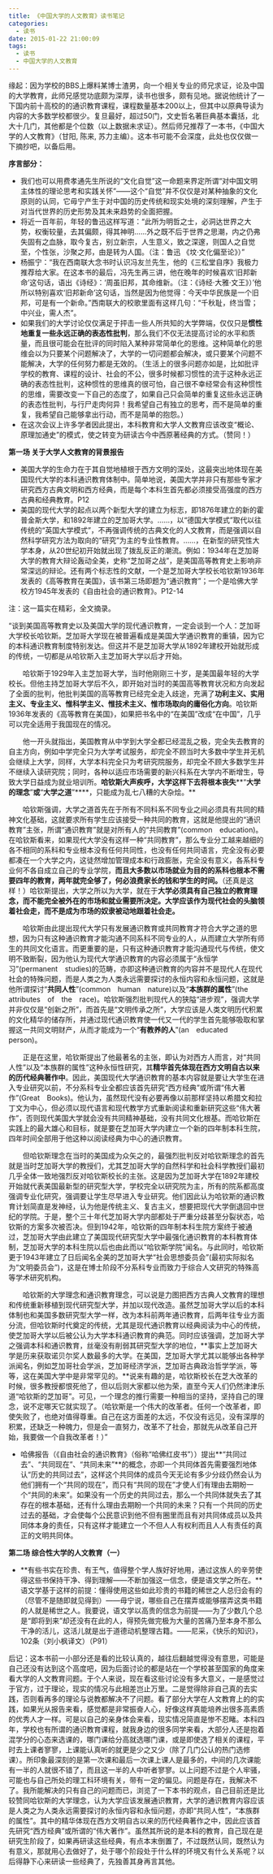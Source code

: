 ```yaml
---
title: 《中国大学的人文教育》读书笔记
categories:
  - 读书
date: 2015-01-22 21:00:09
tags:
  - 读书
  - 中国大学的人文教育
---
```


缘起：因为学校的BBS上爆料某博士渣男，向一个相关专业的师兄求证，论及中国的大学教育，此师兄感觉功底颇为深厚，读书也很多，颇有见地。据说他统计了一下国内前十高校的的通识教育课程，课程数量基本200以上，但其中以原典导读为内容的大多数学校都很少。复旦最好，超过50门，文史哲名著巨典基本囊括，北大十几门，其他都是个位数（以上数据未求证）。然后师兄推荐了一本书，《中国大学的人文教育》（甘阳, 陈来, 苏力主编）。这本书可能不会深度，此处也仅仅做一下摘抄吧，以备后用。

**序言部分：**

*   我们也可以用费孝通先生所说的“文化自觉”这一命题来界定所谓“对中国文明主体性的理论思考和实践关怀”——这个“自觉”并不仅仅是对某种抽象的文化原则的认同，它毋宁产生于对中国的历史传统和现实处境的深刻理解，产生于对当代世界的历史形势及其未来趋势的全面把握。
*   将近一百年前，年轻的鲁迅这样写道：“此所为明哲之士，必洞达世界之大势，权衡较量，去其偏颇，得其神明......外之既不后于世界之思潮，内之仍弗失固有之血脉，取今复古，别立新宗，人生意义，致之深邃，则国人之自觉至，个性张，沙聚之邦，由是转为人国。（注：鲁迅 《坟·文化偏至论》）”
*   杨振宁：“我在西南联大念书时认识冯友兰先生，他的《三松堂自序》我极力推荐给大家。在这本书的最后，冯先生再三讲，他在晚年的时候喜欢‘旧邦新命’这句话，语出《诗经》：‘周虽旧邦，其命维新。（注：《诗经·大雅·文王》）’他所以特别喜欢‘旧邦新命’这句话，当然是因为他觉得：今天中华民族是一个旧邦，可是有一个新命。”西南联大的校歌里面有这样几句：“千秋耻，终当雪；中兴业，需人杰”。
*   如果我们的大学讨论仅仅满足于抨击一些人所共知的大学弊端，仅仅只是**惯性地重复一些永远正确的表态性批判**，那么我们不仅无法提高讨论的水平和质量，而且很可能会在批评的同时陷入某种非常简单化的思维。这种简单化的思维会以为只要某个问题解决了，大学的一切问题都会解决，或只要某个问题不能解决，大学的任何努力都是无效的。（生活上的很多问题亦如是，比如批评学校的教育、课程的设计、社会的不公，很多时候都习惯性的流于这种永远正确的表态性批判，这种惯性的思维真的很可怕，自己很不幸经常会有这种惯性的思维，需要改变一下自己的态度了，如果自己只会简单的重复这些永远正确的表态性批判，与行尸走肉何异！我希望自己有独立的思考，而不是简单的重复，我希望自己能够拿出行动，而不是简单的抱怨。）
*   在这次会议上许多学者因此提出，本科教育和大学人文教育应该改变“概论、原理加通史”的模式，使之转变为研读古今中西原著经典的方式。（赞同！）

**第一场 关于大学人文教育的背景报告**

*   美国大学的生命力在于其自觉地植根于西方文明的深处，这最突出地体现在美国现代大学的本科通识教育体制中。简单地说，美国大学并非只有那些专家才研究西方古典文明和西方经典，而是每个本科生首先都必须接受高强度的西方古典和经典教育。P12
*   美国的现代大学的起点以两个新型大学的建立为标志，即1876年建立的新的霍普金斯大学，和1892年建立的芝加哥大学。……，以“德国大学模式”取代以往传统的“英国大学模式”，不再强调传统的古典文化的人文教育，而是强调以自然科学研究方法为取向的“研究”为主的专业性教育。……，在新型的研究性大学本身，从20世纪初开始就出现了拨乱反正的潮流。例如：1934年在芝加哥大学的教育大辩论轰动全美，史称“芝加哥之战”，是美国高等教育史上影响非常深远的辩论。还有两个标志性的文献，一个是芝加哥大学校长哈钦斯1936年发表的《高等教育在美国》，该书第三场即题为“通识教育”；一个是哈佛大学校方1945年发表的《自由社会的通识教育》。P12-14

注：这一篇实在精彩，全文摘录。

“谈到美国高等教育史以及美国大学的现代通识教育，一定会谈到一个人：芝加哥大学校长哈钦斯。芝加哥大学现在被普遍看成是美国大学通识教育的重镇，因为它的本科通识教育制度特别发达。但这并不是芝加哥大学从1892年建校开始就形成的传统，一切都是从哈钦斯入主芝加哥大学以后才开始。

　　哈钦斯于1929年入主芝加哥大学，当时他刚刚三十岁，是美国最年轻的大学校长。但他主持芝加哥大学后不久，即开始对当时的美国高等教育状况和方向发起了全面的批判，他批判美国的高等教育已经完全走入歧途，充满了**功利主义、实用主义、专业主义、惟科学主义、惟技术主义、惟市场取向的庸俗化方向**。哈钦斯1936年发表的《高等教育在美国》，如果把书名中的“在美国”改成“在中国”，几乎可以完全适用于我国现在的情况。

　　他一开头就指出，美国教育从中学到大学全都已经混乱之极，完全失去教育的自主方向，例如中学完全只为大学考试服务，却完全不顾当时大多数中学生并无机会继续上大学，同样，大学本科完全只为考研究院服务，却完全不顾大多数学生并不继续入读研究院；同时，各种以适应市场需要的新兴科系在大学内不断增生，导致大学日益成为就业培训所。**哈钦斯大声疾呼，大学这样下去将根本丧失****“****大学的理念****”****或****“****大学之道****”****，只能成为乱七八糟的大杂烩。**

　　哈钦斯强调，大学之道首先在于所有不同科系不同专业之间必须具有共同的精神文化基础，这就要求所有学生应该接受一种共同的教育，这就是他提出的“通识教育”主张，所谓“通识教育”就是对所有人的“共同教育”(common　education)。在哈钦斯看来，如果现代大学没有这样一种“共同教育”，那么专业分工越来越细的各不相同的系科和专业根本没有任何共同性，也没有任何共同语言，完全没有必要都凑在一个大学之内，这徒然增加管理成本和行政膨胀，完全没有意义，各系科专业何不各自成立自己的专业学院，**而且大多数以市场就业为目的的系科也根本不需要四年的教育，两年就完全够了，何必浪费家长的钱和学生的时间。**（还真是这样！）哈钦斯提出，大学之所以为大学，就在于**大学必须具有自己独立的教育理念，而不能完全被外在的市场和就业需要所决定。大学应该作为现代社会的头脑领着社会走，而不是成为市场的奴隶被动地跟着社会走。**

　　哈钦斯由此提出现代大学只有发展通识教育或共同教育才符合大学之道的思想，因为只有这种通识教育才能沟通不同系科不同专业的人，从而建立大学所有师生的共同文化语言。而更重要的是，只有这种通识教育才能沟通现代与传统，使文明不致断裂，因为他认为现代大学通识教育的内容必须属于“永恒学习”(permanent　studies)的范畴，亦即这种通识教育的内容并不是现代人在现代社会的特殊问题，而是人类之为人类永远需要探讨的永恒内容和永恒问题，这就是他所谓探讨“**共同人性**”(common　human　nature)以及“**本族群的属性**”(the　attributes　of　the　race)。哈钦斯强烈批判现代人的狭隘“进步观”，强调大学并非仅仅是“创新之所”，而首先是“文明传承之所”，大学应该是人类文明历代积累的文化精华的储存所，并通过现代通识教育使一代又一代的学生首先能够吸取和掌握这一共同文明财产，从而才能成为一个“**有教养的人**”(an　educated　person)。

　　正是在这里，哈钦斯提出了他最著名的主张，即认为对西方人而言，对“共同人性”以及“本族群的属性”这种永恒性研究，其**精华首先体现在西方文明自古以来的历代经典著作中**。因此，美国现代大学通识教育的基本内容就是要让大学生在进入专业研究以前，不分系科专业全都应该首先研究“西方经典”或所谓“伟大著作”(Great　Books)。他认为，虽然现代没有必要再像以前那样坚持以希腊文和拉丁文为中心，但必须以现代语言和现代教学方式重新阅读和重新研究这些“伟大著作”，否则现代美国大学就会没有共同精神基础，没有共同文化根基。而哈钦斯在实践上的最大雄心和目标，就是要在芝加哥大学内建立一个新的四年制本科生院，四年时间全部用于他这种以阅读经典为中心的通识教育。

　　但哈钦斯理念在当时的美国成为众矢之的，最强烈批判反对哈钦斯理念的首先就是当时芝加哥大学的教授们，尤其芝加哥大学的自然科学和社会科学教授们最初几乎全体一致地强烈反对哈钦斯校长的主张。这是因为芝加哥大学在1892年建校开始就代表美国最新型的研究型大学，学校完全以研究院为主，所有的院系都高度强调专业化研究，强调要让学生尽早进入专业研究。他们因此认为哈钦斯的通识教育计划简直是发神经，认为他是传统主义、复古主义，想要把现代大学倒退回中世纪的学院。于是，整个三十年代芝加哥大学内部都处于严重分歧甚至分裂状态，哈钦斯的方案多次被否决。但到1942年，哈钦斯的四年制本科生院方案终于被通过，芝加哥大学由此建立了美国现代研究型大学中最强化通识教育的本科教育体制，芝加哥大学的本科生院以后也由此而以“哈钦斯学院”闻名。与此同时，哈钦斯更于1943年建立了日后闻名全美的芝加哥大学“社会思想委员会”(最初实际拟名为“文明委员会”)，这是在博士阶段不分系科专业而致力于综合人文研究的特殊高等学术研究机构。

　　哈钦斯的大学理念和通识教育理念，可以说是力图把西方古典人文教育的理想和传统重新移植到现代研究型大学，并加以现代改造。虽然芝加哥大学以后的本科体制也和美国多数研究型大学一样，改为本科前两年通识教育，后两年往专业方面分流，但哈钦斯时代奠定的传统，尤其是现代通识教育以经典阅读为中心的传统，使芝加哥大学以后被公认为大学本科通识教育的典范。同时应该强调，芝加哥大学之强调本科和通识教育，丝毫没有削弱其研究型大学的地位，**事实上芝加哥大学是历来获取诺贝尔奖人数最多的大学。在美国，芝加哥大学尤其以能够出各种学派闻名，例如芝加哥社会学派，芝加哥经济学派，芝加哥古典政治哲学学派，等等，这在美国大学中是非常罕见的。**说来有趣的是，哈钦斯校长在芝大改革的时候，很多教授都恨死他了，但以后则大家都以他为荣，直至今天人们仍然津津乐道“哈钦斯的芝加哥”。可见，一个理念的推行需要一种相当的坚持，坚持自己的理念，说不定哪天它就实现了。（哈钦斯是一个伟大的改革者。任何一个改革者，即使失败了，也绝对值得尊重。自己在这方面差的太远，不仅没有远见，没有深厚的积累，还缺乏一种魄力，但是会一直努力，改革不了社会，那就先从改革自己开始，我要做一个自我改革者！）”

*   哈佛报告（《自由社会的通识教育》（俗称“哈佛红皮书”））提出**“共同过去”、“共同现在”、“共同未来”**的概念，亦即一个共同体首先需要强烈地体认“历史的共同过去”，这样这个共同体的成员今天无论有多少分歧仍然会认为他们拥有一个“共同的现在”，而只有“共同的现在”才使人们有理由去期盼一个“共同的未来”。如果没有一个历史的共同过去，那么一个共同体就失去了其存在的根本基础，还有什么理由去期盼一个共同的未来？只有一个共同的历史过去的基础，才会使每个公民意识到他不但有圈里而且有对共同体成员以及共同体本身的责任，只有这样才能建立一个不但人人有权利而且人人有责任的真正的文明共同体。

**第二场 综合性大学的人文教育（一）**

*   **有些书实在珍贵、有王气，值得整个学人族好好地用，通过这族人的辛劳使得这些书保持干净、得到理解——不断加强这一信念，便是语文学之所在。**语文学基于这样的前提：懂得使用这些如此珍贵的书籍的稀世之人总归会有的（尽管不是随即就见得到）——毋宁说，哪些自己在摆弄或能够摆弄这类书籍的人就是稀世之人。我要说，语文学以高贵的信念为前提——为了少数几个总是“即将到来”却还没有在此的人，得预先做完极为大量的苦痛乃至本身不那么干净的活儿，这活儿就是出于道德动机整理古籍。——尼采，《快乐的知识》，102条（刘小枫译文）（P91）

后记：这本书前一小部分还是看的比较认真的，越往后翻越觉得没有意思，可能是自己还没有达到这个高度吧，因为后面讨论的都是站在一个学校甚至国家的角度来看大学的人文教育问题。于个人来说，现在看这些讨论没有多大意义，一是感觉过于官方，过于理论，现实的情况与此相差岂止万里。二是觉得除非自己真的去实践，否则看再多的理论与说教都解决不了问题。看了部分大学在人文教育上的的实践，如果光从报告来看，感觉都是非常振奋人心，好像这样真能培养出很多高素质的优秀人才一样。可是以自己的亲身体会来看，现实情况简直是惨不忍睹。本科四年，学校也有所谓的通识教育课程，就我身边的很多同学来看，大部分人还是抱着混学分的心态来选课的，哪门课给分高就选哪门课，或是即使选了相关的课程，平时去上课者寥寥，上课能认真听的就更是少之又少（除了几门公认的热门选修课）。所印象最深刻的是第一次课和最后一次课上课人是最多的，中间的几次课能有一半的人就很不错了，而且这一半的人中听者寥寥。以上问题不过是个人牢骚，可能也与自己所处的理工科环境有关，带有一定的偏见。问题是存在，我解决不了。我所能解决的只有自己的问题而已，浏览了一下本书的观点，自己目前还是比较赞同哈钦斯的大学理念，认为大学应该发展通识教育，大学的通识教育内容应该是人类之为人类永远需要探讨的永恒内容和永恒问题，亦即“共同人性”，“本族群的属性”。其中的精华体现在西方文明自古以来的历代经典著作之中，因此应该首先研究“西方经典”或所谓的“伟大著作”。虽然其所说的是本科的教育，自己现在是研究生阶段了，如果再研读这些经典，有点本末倒置了，不过既然认同，既然认为有意义，那就用心去做好了，处于哪个阶段处于什么样的环境又有什么关系呢？以后得静下心来研读一些经典了，先独善其身再言其他。
